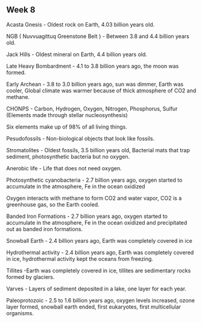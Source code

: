
## Week 8 

Acasta Gnesis - Oldest rock on Earth, 4.03 billion years old.

NGB ( Nuvvuagittuq Greenstone Belt ) - Between 3.8 and 4.4 billion years old.

Jack Hills - Oldest mineral on Earth, 4.4 billion years old.

Late Heavy Bombardment - 4.1 to 3.8 billion years ago, the moon was formed.

Early Archean - 3.8 to 3.0 billion years ago, sun was dimmer, Earth was cooler, Global climate was warmer because of thick atmosphere of CO2 and methane.

CHONPS - Carbon, Hydrogen, Oxygen, Nitrogen, Phosphorus, Sulfur (Elements made through stellar nucleosynthesis)

Six elements make up of 98% of all living things.

Pesudofossils - Non-biological objects that look like fossils.

Stromatolites - Oldest fossils, 3.5 billion years old, Bacterial mats that trap sediment, photosynthetic bacteria but no oxygen.

Anerobic life - Life that does not need oxygen.

Photosynthetic cyanobacteria - 2.7 billion years ago, oxygen started to accumulate in the atmosphere, Fe in the ocean oxidized

Oxygen interacts with methane to form CO2 and water vapor, CO2 is a greenhouse gas, so the Earth cooled.

Banded Iron Formations - 2.7 billion years ago, oxygen started to accumulate in the atmosphere, Fe in the ocean oxidized and precipitated out as banded iron formations.

Snowball Earth - 2.4 billion years ago, Earth was completely covered in ice

Hydrothermal activity - 2.4 billion years ago, Earth was completely covered in ice, hydrothermal activity kept the oceans from freezing.

Tillites -Earth was completely covered in ice, tillites are sedimentary rocks formed by glaciers.

Varves - Layers of sediment deposited in a lake, one layer for each year.

Paleoprotozoic - 2.5 to 1.6 billion years ago, oxygen levels increased, ozone layer formed, snowball earth ended, first eukaryotes, first multicellular organisms.

